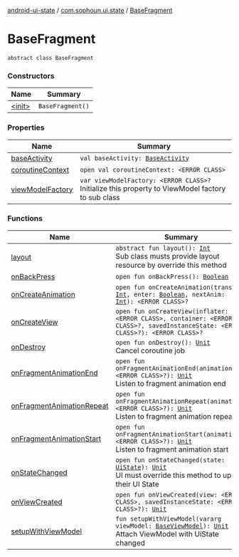 [android-ui-state](../../index.md) / [com.sophoun.ui.state](../index.md) / [BaseFragment](./index.md)

# BaseFragment

`abstract class BaseFragment`

### Constructors

| Name | Summary |
|---|---|
| [&lt;init&gt;](-init-.md) | `BaseFragment()` |

### Properties

| Name | Summary |
|---|---|
| [baseActivity](base-activity.md) | `val baseActivity: `[`BaseActivity`](../-base-activity/index.md) |
| [coroutineContext](coroutine-context.md) | `open val coroutineContext: <ERROR CLASS>` |
| [viewModelFactory](view-model-factory.md) | `var viewModelFactory: <ERROR CLASS>?`<br>Initialize this property to ViewModel factory to sub class |

### Functions

| Name | Summary |
|---|---|
| [layout](layout.md) | `abstract fun layout(): `[`Int`](https://kotlinlang.org/api/latest/jvm/stdlib/kotlin/-int/index.html)<br>Sub class musts provide layout resource by override this method |
| [onBackPress](on-back-press.md) | `open fun onBackPress(): `[`Boolean`](https://kotlinlang.org/api/latest/jvm/stdlib/kotlin/-boolean/index.html) |
| [onCreateAnimation](on-create-animation.md) | `open fun onCreateAnimation(transit: `[`Int`](https://kotlinlang.org/api/latest/jvm/stdlib/kotlin/-int/index.html)`, enter: `[`Boolean`](https://kotlinlang.org/api/latest/jvm/stdlib/kotlin/-boolean/index.html)`, nextAnim: `[`Int`](https://kotlinlang.org/api/latest/jvm/stdlib/kotlin/-int/index.html)`): <ERROR CLASS>?` |
| [onCreateView](on-create-view.md) | `open fun onCreateView(inflater: <ERROR CLASS>, container: <ERROR CLASS>?, savedInstanceState: <ERROR CLASS>?): <ERROR CLASS>?` |
| [onDestroy](on-destroy.md) | `open fun onDestroy(): `[`Unit`](https://kotlinlang.org/api/latest/jvm/stdlib/kotlin/-unit/index.html)<br>Cancel coroutine job |
| [onFragmentAnimationEnd](on-fragment-animation-end.md) | `open fun onFragmentAnimationEnd(animation: <ERROR CLASS>?): `[`Unit`](https://kotlinlang.org/api/latest/jvm/stdlib/kotlin/-unit/index.html)<br>Listen to fragment animation end |
| [onFragmentAnimationRepeat](on-fragment-animation-repeat.md) | `open fun onFragmentAnimationRepeat(animation: <ERROR CLASS>?): `[`Unit`](https://kotlinlang.org/api/latest/jvm/stdlib/kotlin/-unit/index.html)<br>Listen to fragment animation repeat |
| [onFragmentAnimationStart](on-fragment-animation-start.md) | `open fun onFragmentAnimationStart(animation: <ERROR CLASS>?): `[`Unit`](https://kotlinlang.org/api/latest/jvm/stdlib/kotlin/-unit/index.html)<br>Listen to fragment animation start |
| [onStateChanged](on-state-changed.md) | `open fun onStateChanged(state: `[`UiState`](../../com.sophoun.ui.state.state/-ui-state/index.md)`): `[`Unit`](https://kotlinlang.org/api/latest/jvm/stdlib/kotlin/-unit/index.html)<br>UI must override this method to update their UI State |
| [onViewCreated](on-view-created.md) | `open fun onViewCreated(view: <ERROR CLASS>, savedInstanceState: <ERROR CLASS>?): `[`Unit`](https://kotlinlang.org/api/latest/jvm/stdlib/kotlin/-unit/index.html) |
| [setupWithViewModel](setup-with-view-model.md) | `fun setupWithViewModel(vararg viewModel: `[`BaseViewModel`](../-base-view-model/index.md)`): `[`Unit`](https://kotlinlang.org/api/latest/jvm/stdlib/kotlin/-unit/index.html)<br>Attach ViewModel with UiState changed |
